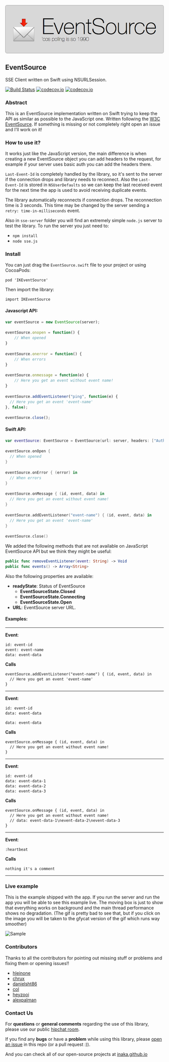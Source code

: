 ![EventSource](header.png)

## EventSource
SSE Client written on Swift using NSURLSession.

[![Build Status](https://api.travis-ci.org/inaka/EventSource.svg)](https://travis-ci.org/inaka/EventSource) [![codecov.io](https://codecov.io/github/inaka/EventSource/badge.svg?branch=master)](https://codecov.io/github/inaka/EventSource?branch=master) [![codecov.io](https://img.shields.io/badge/pod-v1.1.3-brightgreen.svg)](https://github.com/inaka/EventSource/blob/master/IKEventSource.podspec)

### Abstract

This is an EventSource implementation written on Swift trying to keep the API as similar as possible to the JavaScript one. Written following the [W3C EventSource](http://www.w3.org/TR/eventsource/). If something is missing or not completely right open an issue and I'll work on it!

### How to use it?

It works just like the JavaScript version, the main difference is when creating a new EventSource object you can add headers to the request, for example if your server uses basic auth you can add the headers there.

`Last-Event-Id` is completely handled by the library, so it's sent to the server if the connection drops and library needs to reconnect. Also the `Last-Event-Id` is stored in `NSUserDefaults` so we can keep the last received event for the next time the app is used to avoid receiving duplicate events.

The library automatically reconnects if connection drops. The reconnection time is 3 seconds. This time may be changed by the server sending a `retry: time-in-milliseconds` event.

Also in `sse-server` folder you will find an extremely simple `node.js` server to test the library. To run the server you just need to:

- `npm install`
- `node sse.js`

### Install

You can just drag the `EventSource.swift` file to your project or using CocoaPods:

```
pod 'IKEventSource'

```

Then import the library:

```
import IKEventSource
```

#### Javascript API:

```JavaScript
var eventSource = new EventSource(server);

eventSource.onopen = function() {
    // When opened
}

eventSource.onerror = function() {
    // When errors
}

eventSource.onmessage = function(e) {  
    // Here you get an event without event name!
}

eventSource.addEventListener("ping", function(e) {
  // Here you get an event 'event-name'
}, false);

eventSource.close();
```

#### Swift API:

```swift
var eventSource: EventSource = EventSource(url: server, headers: ["Authorization" : basicAuthAuthorization])
   
eventSource.onOpen {
  // When opened
}
        
eventSource.onError { (error) in
  // When errors
}

eventSource.onMessage { (id, event, data) in
  // Here you get an event without event name!
}
   
eventSource.addEventListener("event-name") { (id, event, data) in
  // Here you get an event 'event-name'
}

eventSource.close()
```

We added the following methods that are not available on JavaScript EventSource API but we think they might be useful:

```swift
public func removeEventListener(event: String) -> Void
public func events() -> Array<String>
```

Also the following properties are available: 

- **readyState**: Status of EventSource
  - **EventSourceState.Closed**
  - **EventSourceState.Connecting**
  - **EventSourceState.Open**
- **URL**: EventSource server URL.

#### Examples:
---
**Event**:

```
id: event-id
event: event-name
data: event-data
```

**Calls** 

```
eventSource.addEventListener("event-name") { (id, event, data) in
  // Here you get an event 'event-name'
}
```
---

**Event**:

```
id: event-id
data: event-data
```

```
data: event-data
```

**Calls** 

```
eventSource.onMessage { (id, event, data) in
  // Here you get an event without event name!
}
```
---

**Event**:

```
id: event-id
data: event-data-1
data: event-data-2
data: event-data-3
```

**Calls** 

```
eventSource.onMessage { (id, event, data) in
  // Here you get an event without event name!
  // data: event-data-1\nevent-data-2\nevent-data-3
}
```
---

**Event**:

```
:heartbeat
```

**Calls** 

```
nothing it's a comment
```
---

### Live example

This is the example shipped with the app. If you run the server and run the app you will be able to see this example live. The moving box is just to show that everything works on background and the main thread performance shows no degradation. (The gif is pretty bad to see that, but if you click on the image you will be taken to the gfycat version of the gif which runs way smoother) 

![Sample](sample.gif)

### Contributors
Thanks to all the contributors for pointing out missing stuff or problems and fixing them or opening issues!!

- [hleinone](https://github.com/hleinone)
- [chrux](https://github.com/chrux)
- [danielsht86](https://github.com/danielsht86)
- [col](https://github.com/col)
- [heyzooi](https://github.com/heyzooi)
- [alexpalman](https://github.com/alexpalman)

### Contact Us
For **questions** or **general comments** regarding the use of this library, please use our public
[hipchat room](http://inaka.net/hipchat).

If you find any **bugs** or have a **problem** while using this library, please [open an issue](https://github.com/inaka/EventSource/issues/new) in this repo (or a pull request :)).

And you can check all of our open-source projects at [inaka.github.io](http://inaka.github.io)
